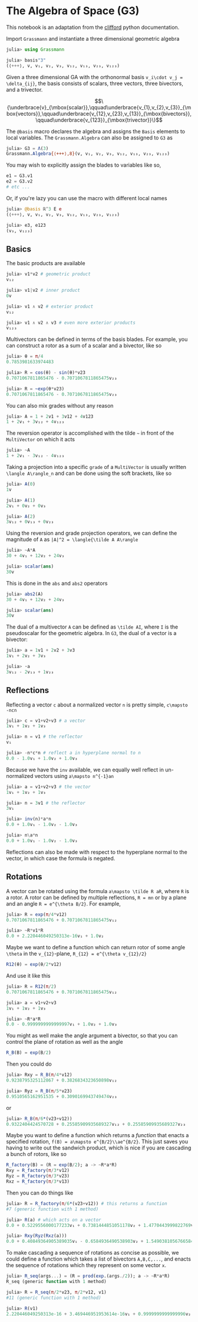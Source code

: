 # The Algebra of Space (G3)

This notebook is an adaptation from the [clifford](https://clifford.readthedocs.io/en/latest/TheAlgebraOfSpaceG3.html) python documentation.

Import `Grassmann` and instantiate a three dimensional geometric algebra

```Julia
julia> using Grassmann

julia> basis"3"
(⟨+++⟩, v, v₁, v₂, v₃, v₁₂, v₁₃, v₂₃, v₁₂₃)
```

Given a three dimensional GA with the orthonormal basis ``v_i\cdot v_j = \delta_{ij}``, the basis consists of scalars, three vectors, three bivectors, and a trivector.
```math
\{\underbrace{v}_{\mbox{scalar}},\qquad\underbrace{v_{1},v_{2},v_{3}}_{\mbox{vectors}},\qquad\underbrace{v_{12},v_{23},v_{13}}_{\mbox{bivectors}},\qquad\underbrace{v_{123}}_{\mbox{trivector}}\}
```
The `@basis` macro declares the algebra and assigns the `Basis` elements to local variables. The `Grassmann.Algebra` can also be assigned to `G3` as
```Julia
julia> G3 = Λ(3)
Grassmann.Algebra{⟨+++⟩,8}(v, v₁, v₂, v₃, v₁₂, v₁₃, v₂₃, v₁₂₃)
```
You may wish to explicitly assign the blades to variables like so,
```Julia
e1 = G3.v1
e2 = G3.v2
# etc ...
```
Or, if you're lazy you can use the macro with different local names
```Julia
julia> @basis ℝ^3 E e
(⟨+++⟩, v, v₁, v₂, v₃, v₁₂, v₁₃, v₂₃, v₁₂₃)

julia> e3, e123
(v₃, v₁₂₃)
```

## Basics

The basic products are available

```Julia
julia> v1*v2 # geometric product
v₁₂

julia> v1|v2 # inner product
0v

julia> v1 ∧ v2 # exterior product
v₁₂

julia> v1 ∧ v2 ∧ v3 # even more exterior products
v₁₂₃
```

Multivectors can be defined in terms of the basis blades. For example, you can construct a rotor as a sum of a scalar and a bivector, like so
```Julia
julia> θ = π/4
0.7853981633974483

julia> R = cos(θ) - sin(θ)*v23
0.7071067811865476 - 0.7071067811865475v₂₃

julia> R = ~exp(θ*v23)
0.7071067811865476 - 0.7071067811865475v₂₃
```
You can also mix grades without any reason
```Julia
julia> A = 1 + 2v1 + 3v12 + 4v123
1 + 2v₁ + 3v₁₂ + 4v₁₂₃
```
The reversion operator is accomplished with the tilde `~` in front of the `MultiVector` on which it acts
```Julia
julia> ~A
1 + 2v₁ - 3v₁₂ - 4v₁₂₃
```
Taking a projection into a specific `grade` of a `MultiVector` is usually written ``\langle A\rangle_n`` and can be done using the soft brackets, like so
```Julia
julia> A(0)
1v

julia> A(1)
2v₁ + 0v₂ + 0v₃

julia> A(2)
3v₁₂ + 0v₁₃ + 0v₂₃
```
Using the reversion and grade projection operators, we can define the magnitude of `A` as ``|A|^2 = \langle{\tilde A A\rangle``
```Julia
julia> ~A*A
30 + 4v₁ + 12v₂ + 24v₃

julia> scalar(ans)
30v
```
This is done in the `abs` and `abs2` operators
```Julia
julia> abs2(A)
30 + 4v₁ + 12v₂ + 24v₃

julia> scalar(ans)
30v
```
The dual of a multivector `A` can be defined as ``\tilde AI``, where `I` is the pseudoscalar for the geometric algebra. In `G3`, the dual of a vector is a bivector:
```Julia
julia> a = 1v1 + 2v2 + 3v3
1v₁ + 2v₂ + 3v₃

julia> ⋆a
3v₁₂ - 2v₁₃ + 1v₂₃
```

## Reflections

Reflecting a vector ``c`` about a normalized vector ``n`` is pretty simple, ``c\mapsto -ncn``
```Julia
julia> c = v1+v2+v3 # a vector
1v₁ + 1v₂ + 1v₃

julia> n = v1 # the reflector
v₁

julia> -n*c*n # reflect a in hyperplane normal to n
0.0 - 1.0v₁ + 1.0v₂ + 1.0v₃
```
Because we have the `inv` available, we can equally well reflect in un-normalized vectors using ``a\mapsto n^{-1}an``
```Julia
julia> a = v1+v2+v3 # the vector
1v₁ + 1v₂ + 1v₃

julia> n = 3v1 # the reflector
3v₁

julia> inv(n)*a*n
0.0 + 1.0v₁ - 1.0v₂ - 1.0v₃

julia> n\a*n
0.0 + 1.0v₁ - 1.0v₂ - 1.0v₃
```
Reflections can also be made with respect to the hyperplane normal to the vector, in which case the formula is negated.

## Rotations

A vector can be rotated using the formula ``a\mapsto \tilde R aR``, where `R` is a rotor. A rotor can be defined by multiple reflections, ``R = mn`` or by a plane and an angle ``R = e^{\theta B/2}``.
For example,
```Julia
julia> R = exp(π/4*v12)
0.7071067811865476 + 0.7071067811865475v₁₂

julia> ~R*v1*R
0.0 + 2.220446049250313e-16v₁ + 1.0v₂
```
Maybe we want to define a function which can return rotor of some angle ``\theta`` in the ``v_{12}``-plane, ``R_{12} = e^{\theta v_{12}/2}``
```Julia
R12(θ) = exp(θ/2*v12)
```
And use it like this
```Julia
julia> R = R12(π/2)
0.7071067811865476 + 0.7071067811865475v₁₂

julia> a = v1+v2+v3
1v₁ + 1v₂ + 1v₃

julia> ~R*a*R
0.0 - 0.9999999999999997v₁ + 1.0v₂ + 1.0v₃
```
You might as well make the angle argument a bivector, so that you can control the plane of rotation as well as the angle
```Julia
R_B(B) = exp(B/2)
```
Then you could do
```Julia
julia> Rxy = R_B(π/4*v12)
0.9238795325112867 + 0.3826834323650898v₁₂

julia> Ryz = R_B(π/5*v23)
0.9510565162951535 + 0.3090169943749474v₂₃
```
or
```Julia
julia> R_B(π/6*(v23+v12))
0.9322404424570728 + 0.25585909935689327v₁₂ + 0.25585909935689327v₂₃
```
Maybe you want to define a function which returns a *function* that enacts a specified rotation, ``f(B) = a\mapsto e^{B/2}\\ae^{B/2}``.
This just saves you having to write out the sandwich product, which is nice if you are cascading a bunch of rotors, like so
```Julia
R_factory(B) = (R = exp(B/2); a -> ~R*a*R)
Rxy = R_factory(π/3*v12)
Ryz = R_factory(π/3*v23)
Rxz = R_factory(π/3*v13)
```
Then you can do things like
```Julia
julia> R = R_factory(π/6*(v23+v12)) # this returns a function
#7 (generic function with 1 method)

julia> R(a) # which acts on a vector
0.0 + 0.5229556000177233v₁ + 0.7381444851051178v₂ + 1.4770443999822769v₃ + 2.7755575615628914e-17v₁₂₃

julia> Rxy(Ryz(Rxz(a)))
0.0 + 0.40849364905389035v₁ - 0.6584936490538903v₂ + 1.5490381056766584v₃
```
To make cascading a sequence of rotations as concise as possible, we could define a function which takes a list of bivectors ``A,B,C,...``, and enacts the sequence of rotations which they represent on some vector ``x``.
```Julia
julia> R_seq(args...) = (R = prod(exp.(args./2)); a -> ~R*a*R)
R_seq (generic function with 1 method)

julia> R = R_seq(π/2*v23, π/2*v12, v1)
#11 (generic function with 1 method)

julia> R(v1)
2.220446049250313e-16 + 3.469446951953614e-16v₁ + 0.9999999999999996v₂ - 1.3877787807814457e-17v₃ - 5.551115123125783e-17v₂₃ + 2.7755575615628914e-17v₁₂₃
```
